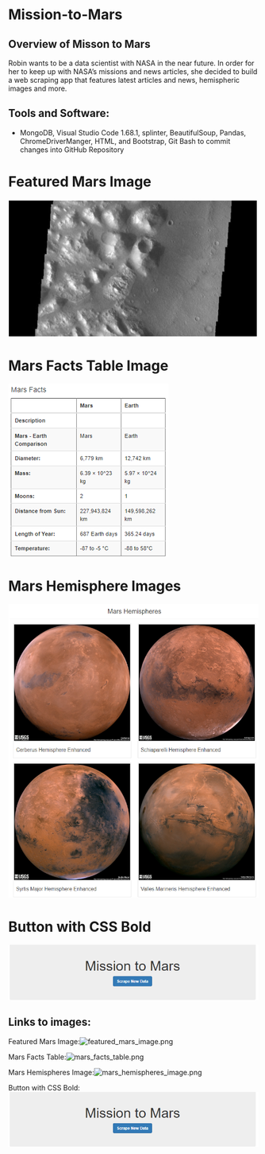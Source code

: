 # Mission-to-Mars

## Overview of Misson to Mars
Robin wants to be a data scientist with NASA in the near future. In order for her to keep up with NASA’s missions and news articles, she decided to build a web scraping app that features latest articles and news, hemispheric images and more. 



## Tools and Software: 
- MongoDB, Visual Studio Code 1.68.1, splinter, BeautifulSoup, Pandas, ChromeDriverManger, HTML, and Bootstrap, Git Bash to commit changes into GitHub Repository


# Featured Mars Image
![Featured Mars Image](/Resources/featured_mars_image.png)<br>


# Mars Facts Table Image<br>
![Mars Facts Table Image](/Resources/mars_facts_table.png)<br>


# Mars Hemisphere Images
![Mars Hemispheres Image](/Resources/mars_hemispheres_image.png)<br>


# Button with CSS Bold
![Button with CSS Bold](/Resources/button_with_css_bold.png)<br>


## Links to images:
Featured Mars Image:![featured_mars_image.png](https://github.com/bariir/Mission_to_Mars/tree/main/Resources/featured_mars_image.png?raw=true)

Mars Facts Table:![mars_facts_table.png](https://github.com/bariir/Mission_to_Mars/tree/main/Resources/mars_facts_table.png?raw=true)

Mars Hemispheres Image:![mars_hemispheres_image.png](https://github.com/bariir/Mission_to_Mars/tree/main/Resources/mars_hemispheres_image.png?raw=true)

Button with CSS Bold:![button_with_css_bold.png](https://github.com/bariir/Mission-to-Mars/blob/main/Resources/button_with_css_bold.png?raw=true)




